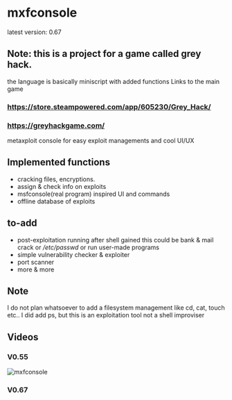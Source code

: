# mxfconsole
latest version: 0.67
## Note: this is a project for a game called grey hack.
the language is basically miniscript with added functions
Links to the main game
### https://store.steampowered.com/app/605230/Grey_Hack/
### https://greyhackgame.com/

metaxploit console for easy exploit managements and cool UI/UX
## Implemented functions
- cracking files, encryptions.
- assign & check info on exploits
- msfconsole(real program) inspired UI and commands
- offline database of exploits
## to-add
- post-exploitation running after shell gained
  this could be bank & mail crack or */etc/passwd* or run user-made programs
- simple vulnerability checker & exploiter
- port scanner
- more & more

## Note
I do not plan whatsoever to add a filesystem management like cd, cat, touch etc..
I did add ps, but this is an exploitation tool not a shell improviser

## Videos
### V0.55
![mxfconsole](https://github.com/user-attachments/assets/5ab2fec6-94f3-4d1b-a003-81a56380102f)
### V0.67
